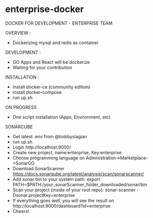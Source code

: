# enterprise-docker

DOCKER FOR DEVELOPMENT - ENTERPRISE TEAM

OVERVIEW :
- Dockerizing mysql and redis as container

DEVELOPMENT :
- GO Apps and React will be dockerize 
- Waiting for your contribution

INSTALLATION :
- install docker-ce (community edition)
- install docker-compose
- run up.sh

ON PROGRESS
- One script installation (Apps, Environment, etc)

SONARCUBE
- Get latest .env from @bobbysiagian
- run up.sh
- Login http://localhost:9000/
- Create new project, name:enterprise, Key:enterprise
- Choose programming language on Administration->Marketplace->SonarGO
- Download SonarScanner https://docs.sonarqube.org/latest/analysis/scan/sonarscanner/
- Add sonar bin to your system path: export PATH=$PATH:/your_sonarScanner_folder_downloaded/sonar/bin
- Scan your project (inside of your root repo): sonar-scanner -Dsonar.projectKey=enterprise
- If everything goes well, you will see the result on http://localhost:9000/dashboard?id=enterprise
- Cheers!